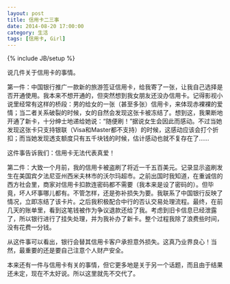 ```yaml
---
layout: post
title: 信用卡二三事
date: 2014-08-20 17:00:00
category: 生活
tags: [信用卡, Girl]
---
```

{% include JB/setup %}

说几件关于信用卡的事情。

<!--more-->

第一件：中国银行推广一款新的旅游签证信用卡，给我寄了一张，让我自己选择是否开通使用。我本来不想开通的，但突然想到我女朋友还没办信用卡。记得影视小说里经常有这样的桥段：男的给女的一张（甚至多张）信用卡，来体现赤裸裸的爱情；当二者关系破裂的时候，女的自然会发现这张卡被冻结了。想到这，我果断地开通了新卡，十分绅士地递给她说：“随便刷！”据说女生会因此而感动。不过当她发现这张卡只支持银联（Visa和Master都不支持）的时候，这感动应该会打个折扣；而当她发现透支额度只有五千块钱的时候，估计感动也就不复存在了……

这件事告诉我们：信用卡无法代表真爱！

第二件：大致一个月前，我的信用卡被盗刷了将近一千五百美元。记录显示盗刷发生在美国宾夕法尼亚州西米夫林市的沃尔玛超市。之前出国时我知道，在重诚信的西方社会里，商家对信用卡扣款连密码都不需要（我本来是设了密码的）。但毕竟，坏人坏事哪儿都有。不管怎样，还是弥补损失为要。我联系了中国银行反映了情况，立即冻结了该卡片。之后我积极配合中行的否认交易处理流程。最终，在前几天的账单里，看到这笔钱被作为争议退款还给了我。考虑到旧卡信息已经泄露了，所以银行进行了挂失处理，并为我补办了新卡。整个过程我除了浪费些时间，没有花费一分钱。

从这件事可以看出，银行会替其信用卡客户承担意外损失。这真乃业界良心！当然，最重要的还是要自己注意个人财产安全。

本来还有一件与信用卡有关的事情，但它更多地是关于另一个话题，而且由于结果还未定，现在不太好说。所以这里就先不交代了。
